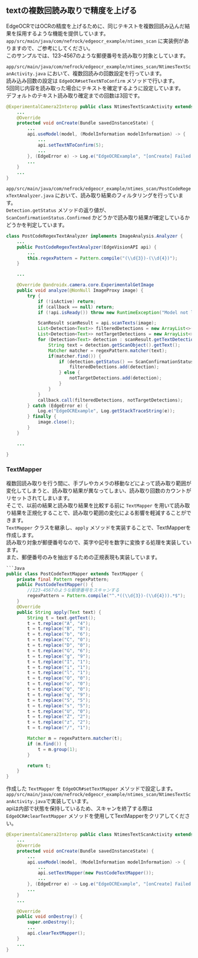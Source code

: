 ## textの複数回読み取りで精度を上げる

EdgeOCRではOCRの精度を上げるために、同じテキストを複数回読み込んだ結果を採用するような機能を提供しています。  
`app/src/main/java/com/nefrock/edgeocr_example/ntimes_scan` に実装例がありますので、ご参考にしてください。  
このサンプルでは、123-4567のような郵便番号を読み取り対象としています。  

`app/src/main/java/com/nefrock/edgeocr_example/ntimes_scan/NtimesTextScanActivity.java` において、複数回読みの回数設定を行っています。  
読み込み回数の設定は `EdgeOCR#setTextNToConfirm` メソッドで行います。  
5回同じ内容を読み取った場合にテキストを確定するように設定しています。  
デフォルトのテキスト読み取り確定までの回数は3回です。  
```Java
@ExperimentalCamera2Interop public class NtimesTextScanActivity extends AppCompatActivity {
    ...
    @Override
    protected void onCreate(Bundle savedInstanceState) {
        ...
        api.useModel(model, (ModelInformation modelInformation) -> {
            ...
            api.setTextNToConfirm(5);
            ...
        }, (EdgeError e) -> Log.e("EdgeOCRExample", "[onCreate] Failed to load model", e));
        ...
    }
    ...
}
```

`app/src/main/java/com/nefrock/edgeocr_example/ntimes_scan/PostCodeRegexTextAnalyzer.java` において、読み取り結果のフィルタリングを行っています。  
`Detection.getStatus` メソッドの返り値が、`ScanConfirmationStatus.Confirmed` かどうかで読み取り結果が確定しているかどうかを判定しています。  
```Java
class PostCodeRegexTextAnalyzer implements ImageAnalysis.Analyzer {
    ...
    public PostCodeRegexTextAnalyzer(EdgeVisionAPI api) {
        ...
        this.regexPattern = Pattern.compile("(\\d{3})-(\\d{4})");
    }

    ...

    @Override @androidx.camera.core.ExperimentalGetImage
    public void analyze(@NonNull ImageProxy image) {
        try {
            if (!isActive) return;
            if (callback == null) return;
            if (!api.isReady()) throw new RuntimeException("Model not loaded!");

            ScanResult scanResult = api.scanTexts(image);
            List<Detection<Text>> filteredDetections = new ArrayList<>();
            List<Detection<Text>> notTargetDetections = new ArrayList<>();
            for (Detection<Text> detection : scanResult.getTextDetections()) {
                String text = detection.getScanObject().getText();
                Matcher matcher = regexPattern.matcher(text);
                if(matcher.find()) {
                    if (detection.getStatus() == ScanConfirmationStatus.Confirmed) {
                        filteredDetections.add(detection);
                    } else {
                        notTargetDetections.add(detection);
                    }
                }
            }
            callback.call(filteredDetections, notTargetDetections);
        } catch (EdgeError e) {
            Log.e("EdgeOCRExample", Log.getStackTraceString(e));
        } finally {
            image.close();
        }
    }

    ...

}
```


### TextMapper
複数回読み取りを行う間に、手ブレやカメラの移動などによって読み取り範囲が変化してしまうと、読み取り結果が異なってしまい、読み取り回数のカウントがリセットされてしまいます。  
そこで、以前の結果と読み取り結果を比較する前に `TextMapper` を用いて読み取り結果を正規化することで、読み取り範囲の変化による影響を軽減することができます。  
`TextMapper` クラスを継承し、`apply` メソッドを実装することで、TextMapperを作成します。  
読み取り対象が郵便番号なので、英字や記号を数字に変換する処理を実装しています。  
また、郵便番号のみを抽出するための正規表現も実装しています。  
```Java
```Java
public class PostCodeTextMapper extends TextMapper {
    private final Pattern regexPattern;
    public PostCodeTextMapper() {
        //123-4567のような郵便番号をスキャンする
        regexPattern = Pattern.compile("^.*((\\d{3})-(\\d{4})).*$");
    }
    @Override
    public String apply(Text text) {
        String t = text.getText();
        t = t.replace("A", "4");
        t = t.replace("B", "8");
        t = t.replace("b", "6");
        t = t.replace("C", "0");
        t = t.replace("D", "0");
        t = t.replace("G", "6");
        t = t.replace("g", "9");
        t = t.replace("I", "1");
        t = t.replace("i", "1");
        t = t.replace("l", "1");
        t = t.replace("O", "0");
        t = t.replace("o", "0");
        t = t.replace("Q", "0");
        t = t.replace("q", "9");
        t = t.replace("S", "5");
        t = t.replace("s", "5");
        t = t.replace("U", "0");
        t = t.replace("Z", "2");
        t = t.replace("z", "2");
        t = t.replace("/", "1");

        Matcher m = regexPattern.matcher(t);
        if (m.find()) {
            t = m.group(1);
        }

        return t;
    }
}
```

作成した `TextMapper` を `EdgeOCR#setTextMapper` メソッドで設定します。  
`app/src/main/java/com/nefrock/edgeocr_example/ntimes_scan/NtimesTextScanActivity.java`で実装しています。  
apiは内部で状態を保持しているため、スキャンを終了する際は `EdgeOCR#clearTextMapper` メソッドを使用してTextMapperをクリアしてください。
```Java
@ExperimentalCamera2Interop public class NtimesTextScanActivity extends AppCompatActivity {
    ...
    @Override
    protected void onCreate(Bundle savedInstanceState) {
        ...
        api.useModel(model, (ModelInformation modelInformation) -> {
            ...
            api.setTextMapper(new PostCodeTextMapper());
            ...
        }, (EdgeError e) -> Log.e("EdgeOCRExample", "[onCreate] Failed to load model", e));
        ...
    }
    ...

    @Override
    public void onDestroy() {
        super.onDestroy();
        ... 
        api.clearTextMapper();
    }
    ...
}

```